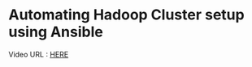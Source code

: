 # Automating Hadoop Cluster setup using Ansible 

Video URL : [HERE](https://www.linkedin.com/posts/pagare-gaurav_task11-vimaldaga-righteducation-activity-6754921962042195969-laOo)
